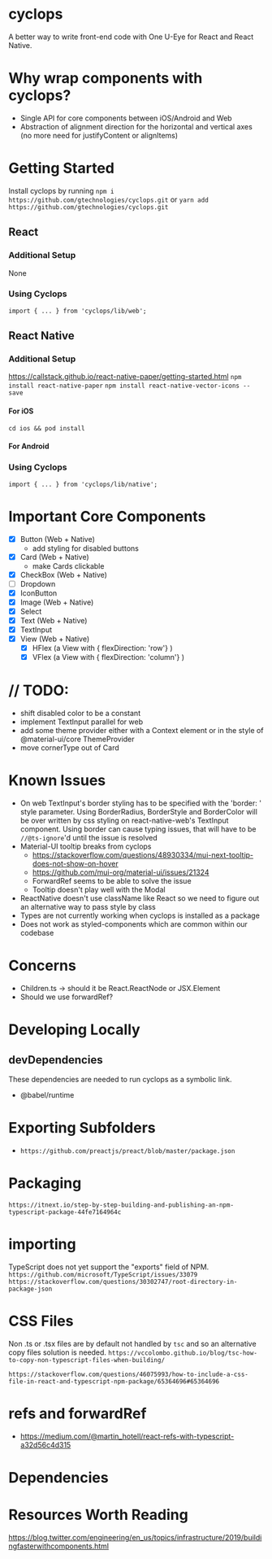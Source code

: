 # cyclops

A better way to write front-end code with One U-Eye for React and React Native.

# Why wrap components with cyclops?

-   Single API for core components between iOS/Android and Web
-   Abstraction of alignment direction for the horizontal and vertical axes (no more need for justifyContent or alignItems)

# Getting Started

Install cyclops by running
`npm i https://github.com/gtechnologies/cyclops.git`
or
`yarn add https://github.com/gtechnologies/cyclops.git`

## React

### Additional Setup

None

### Using Cyclops

`import { ... } from 'cyclops/lib/web';`

## React Native

### Additional Setup

https://callstack.github.io/react-native-paper/getting-started.html
`npm install react-native-paper`
`npm install react-native-vector-icons --save`

#### For iOS

`cd ios && pod install`

#### For Android

### Using Cyclops

`import { ... } from 'cyclops/lib/native';`

# Important Core Components

-   [x] Button (Web + Native)
    -   add styling for disabled buttons
-   [x] Card (Web + Native)
    -   make Cards clickable
-   [x] CheckBox (Web + Native)
-   [ ] Dropdown
-   [x] IconButton
-   [x] Image (Web + Native)
-   [x] Select
-   [x] Text (Web + Native)
-   [x] TextInput
-   [x] View (Web + Native)
    -   [x] HFlex (a View with { flexDirection: 'row'} )
    -   [x] VFlex (a View with { flexDirection: 'column'} )

# // TODO:

-   shift disabled color to be a constant
-   implement TextInput parallel for web
-   add some theme provider either with a Context element or in the style of @material-ui/core ThemeProvider
-   move cornerType out of Card

# Known Issues

-   On web TextInput's border styling has to be specified with the 'border: ' style parameter. Using BorderRadius, BorderStyle and BorderColor will be over written by css styling on react-native-web's TextInput component. Using border can cause typing issues, that will have to be `//@ts-ignore`'d until the issue is resolved
-   Material-UI tooltip breaks from cyclops
    -   https://stackoverflow.com/questions/48930334/mui-next-tooltip-does-not-show-on-hover
    -   https://github.com/mui-org/material-ui/issues/21324
    -   ForwardRef seems to be able to solve the issue
    -   Tooltip doesn't play well with the Modal
-   ReactNative doesn't use className like React so we need to figure out an alternative way to pass style by class
-   Types are not currently working when cyclops is installed as a package
-   Does not work as styled-components which are common within our codebase

# Concerns

-   Children.ts -> should it be React.ReactNode or JSX.Element
-   Should we use forwardRef?

# Developing Locally

## devDependencies

These dependencies are needed to run cyclops as a symbolic link.

-   @babel/runtime

# Exporting Subfolders

-   `https://github.com/preactjs/preact/blob/master/package.json`

# Packaging

`https://itnext.io/step-by-step-building-and-publishing-an-npm-typescript-package-44fe7164964c`

# importing

TypeScript does not yet support the "exports" field of NPM.
`https://github.com/microsoft/TypeScript/issues/33079`
`https://stackoverflow.com/questions/30302747/root-directory-in-package-json`

# CSS Files

Non .ts or .tsx files are by default not handled by `tsc` and so an alternative copy files solution is needed.
`https://vccolombo.github.io/blog/tsc-how-to-copy-non-typescript-files-when-building/`

`https://stackoverflow.com/questions/46075993/how-to-include-a-css-file-in-react-and-typescript-npm-package/65364696#65364696`

# refs and forwardRef

-   https://medium.com/@martin_hotell/react-refs-with-typescript-a32d56c4d315

# Dependencies

# Resources Worth Reading

https://blog.twitter.com/engineering/en_us/topics/infrastructure/2019/buildingfasterwithcomponents.html
